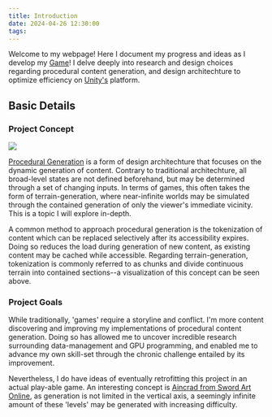 ```yaml
---
title: Introduction
date: 2024-04-26 12:30:00
tags:
---
```

Welcome to my webpage! Here I document my progress and ideas as I develop my [Game](https://github.com/blackmagic919/CivGame/tree/main)!
I delve deeply into research and design choices regarding procedural content generation, and design architechture to optimize efficiency on [Unity's](https://unity.com/) platform.


## Basic Details

### Project Concept

![](Chunk_Borders.png)

[Procedural Generation](https://en.wikipedia.org/wiki/Procedural_generation) is a form of design architechture that focuses on the dynamic generation of content. Contrary to traditional architechture, all broad-level states are not defined beforehand, but may be determined through a set of changing inputs. In terms of games, this often takes the form of terrain-generation, where near-infinite worlds may be simulated through the contained generation of only the viewer's immediate vicinity. This is a topic I will explore in-depth.

A common method to approach procedural generation is the tokenization of content which can be replaced selectively after its accessibility expires. Doing so reduces the load during generation of new content, as existing content may be cached while accessible. Regarding terrain-generation, tokenization is commonly referred to as chunks and divide continuous terrain into contained sections--a visualization of this concept can be seen above.

### Project Goals

While traditionally, 'games' require a storyline and conflict. I'm more content discovering and improving my implementations of procedural content generation. Doing so has allowed me to uncover incredible research surrounding data-management and GPU programming, and enabled me to advance my own skill-set through the chronic challenge entailed by its improvement.

Nevertheless, I do have ideas of eventually retrofitting this project in an actual play-able game. An interesting concept is [Aincrad from Sword Art Online](https://swordartonline.fandom.com/wiki/Aincrad), as generation is not limited in the vertical axis, a seemingly infinite amount of these 'levels' may be generated with increasing difficulty.

